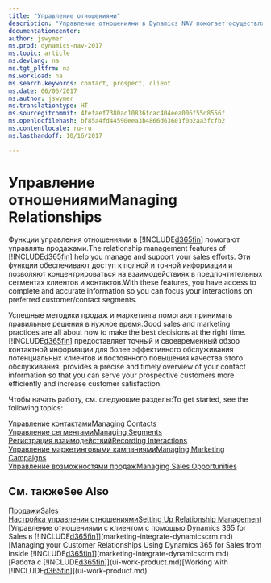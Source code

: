 ```yaml
---
title: "Управление отношениями"
description: "Управление отношениями в Dynamics NAV помогает осуществлять продажи и предоставляет доступ к информации о контактах и потенциальных клиентах для эффективного обслуживания клиентов."
documentationcenter: 
author: jswymer
ms.prod: dynamics-nav-2017
ms.topic: article
ms.devlang: na
ms.tgt_pltfrm: na
ms.workload: na
ms.search.keywords: contact, prospect, client
ms.date: 06/06/2017
ms.author: jswymer
ms.translationtype: HT
ms.sourcegitcommit: 4fefaef7380ac10836fcac404eea006f55d8556f
ms.openlocfilehash: bf85a4fd44590eea3b4866d63601f0b2aa3fcfb2
ms.contentlocale: ru-ru
ms.lasthandoff: 10/16/2017

---
```

# <a name="managing-relationships"></a><span data-ttu-id="6c337-103">Управление отношениями</span><span class="sxs-lookup"><span data-stu-id="6c337-103">Managing Relationships</span></span>
<span data-ttu-id="6c337-104">Функции управления отношениями в [!INCLUDE[d365fin](includes/d365fin_md.md)] помогают управлять продажами.</span><span class="sxs-lookup"><span data-stu-id="6c337-104">The relationship management features of [!INCLUDE[d365fin](includes/d365fin_md.md)] help you manage and support your sales efforts.</span></span> <span data-ttu-id="6c337-105">Эти функции обеспечивают доступ к полной и точной информации и позволяют концентрироваться на взаимодействиях в предпочтительных сегментах клиентов и контактов.</span><span class="sxs-lookup"><span data-stu-id="6c337-105">With these features, you have access to complete and accurate information so you can focus your interactions on preferred customer/contact segments.</span></span>

<span data-ttu-id="6c337-106">Успешные методики продаж и маркетинга помогают принимать правильные решения в нужное время.</span><span class="sxs-lookup"><span data-stu-id="6c337-106">Good sales and marketing practices are all about how to make the best decisions at the right time.</span></span> [!INCLUDE[d365fin](includes/d365fin_md.md)]<span data-ttu-id="6c337-107"> предоставляет точный и своевременный обзор контактной информации для более эффективного обслуживания потенциальных клиентов и постоянного повышения качества этого обслуживания.</span><span class="sxs-lookup"><span data-stu-id="6c337-107"> provides a precise and timely overview of your contact information so that you can serve your prospective customers more efficiently and increase customer satisfaction.</span></span>

<span data-ttu-id="6c337-108">Чтобы начать работу, см. следующие разделы:</span><span class="sxs-lookup"><span data-stu-id="6c337-108">To get started, see the following topics:</span></span>

[<span data-ttu-id="6c337-109">Управление контактами</span><span class="sxs-lookup"><span data-stu-id="6c337-109">Managing Contacts</span></span>](marketing-contacts.md)  
[<span data-ttu-id="6c337-110">Управление сегментами</span><span class="sxs-lookup"><span data-stu-id="6c337-110">Managing Segments</span></span>](marketing-segments.md)  
[<span data-ttu-id="6c337-111">Регистрация взаимодействий</span><span class="sxs-lookup"><span data-stu-id="6c337-111">Recording Interactions</span></span>](marketing-interactions.md)  
[<span data-ttu-id="6c337-112">Управление маркетинговыми кампаниями</span><span class="sxs-lookup"><span data-stu-id="6c337-112">Managing Marketing Campaigns</span></span>](marketing-campaigns.md)  
[<span data-ttu-id="6c337-113">Управление возможностями продаж</span><span class="sxs-lookup"><span data-stu-id="6c337-113">Managing Sales Opportunities</span></span>](marketing-manage-sales-opportunities.md)

## <a name="see-also"></a><span data-ttu-id="6c337-114">См. также</span><span class="sxs-lookup"><span data-stu-id="6c337-114">See Also</span></span>
[<span data-ttu-id="6c337-115">Продажи</span><span class="sxs-lookup"><span data-stu-id="6c337-115">Sales</span></span>](sales-manage-sales.md)  
[<span data-ttu-id="6c337-116">Настройка управления отношениями</span><span class="sxs-lookup"><span data-stu-id="6c337-116">Setting Up Relationship Management</span></span>](marketing-setup-marketing.md)  
<span data-ttu-id="6c337-117">[Управление отношениями с клиентом с помощью Dynamics 365 for Sales в [!INCLUDE[d365fin](includes/d365fin_md.md)]](marketing-integrate-dynamicscrm.md)</span><span class="sxs-lookup"><span data-stu-id="6c337-117">[Managing your Customer Relationships Using Dynamics 365 for Sales from Inside [!INCLUDE[d365fin](includes/d365fin_md.md)]](marketing-integrate-dynamicscrm.md)</span></span>  
<span data-ttu-id="6c337-118">[Работа с [!INCLUDE[d365fin](includes/d365fin_md.md)]](ui-work-product.md)</span><span class="sxs-lookup"><span data-stu-id="6c337-118">[Working with [!INCLUDE[d365fin](includes/d365fin_md.md)]](ui-work-product.md)</span></span>  

